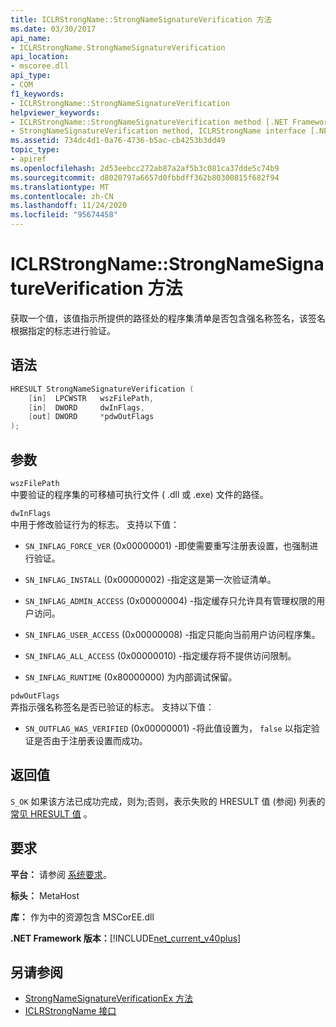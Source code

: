 ```yaml
---
title: ICLRStrongName::StrongNameSignatureVerification 方法
ms.date: 03/30/2017
api_name:
- ICLRStrongName.StrongNameSignatureVerification
api_location:
- mscoree.dll
api_type:
- COM
f1_keywords:
- ICLRStrongName::StrongNameSignatureVerification
helpviewer_keywords:
- ICLRStrongName::StrongNameSignatureVerification method [.NET Framework hosting]
- StrongNameSignatureVerification method, ICLRStrongName interface [.NET Framework hosting]
ms.assetid: 734dc4d1-0a76-4736-b5ac-cb4253b3dd49
topic_type:
- apiref
ms.openlocfilehash: 2d53eebcc272ab87a2af5b3c081ca37dde5c74b9
ms.sourcegitcommit: d8020797a6657d0fbbdff362b80300815f682f94
ms.translationtype: MT
ms.contentlocale: zh-CN
ms.lasthandoff: 11/24/2020
ms.locfileid: "95674458"
---
```

# <a name="iclrstrongnamestrongnamesignatureverification-method"></a>ICLRStrongName::StrongNameSignatureVerification 方法

获取一个值，该值指示所提供的路径处的程序集清单是否包含强名称签名，该签名根据指定的标志进行验证。  
  
## <a name="syntax"></a>语法  
  
```cpp  
HRESULT StrongNameSignatureVerification (  
    [in]  LPCWSTR   wszFilePath,  
    [in]  DWORD     dwInFlags,  
    [out] DWORD     *pdwOutFlags  
);  
```  
  
## <a name="parameters"></a>参数  

 `wszFilePath`  
 中要验证的程序集的可移植可执行文件 ( .dll 或 .exe) 文件的路径。  
  
 `dwInFlags`  
 中用于修改验证行为的标志。 支持以下值：  
  
- `SN_INFLAG_FORCE_VER` (0x00000001) -即使需要重写注册表设置，也强制进行验证。  
  
- `SN_INFLAG_INSTALL` (0x00000002) -指定这是第一次验证清单。  
  
- `SN_INFLAG_ADMIN_ACCESS` (0x00000004) -指定缓存只允许具有管理权限的用户访问。  
  
- `SN_INFLAG_USER_ACCESS` (0x00000008) -指定只能向当前用户访问程序集。  
  
- `SN_INFLAG_ALL_ACCESS` (0x00000010) -指定缓存将不提供访问限制。  
  
- `SN_INFLAG_RUNTIME` (0x80000000) 为内部调试保留。  
  
 `pdwOutFlags`  
 弄指示强名称签名是否已验证的标志。 支持以下值：  
  
- `SN_OUTFLAG_WAS_VERIFIED` (0x00000001) -将此值设置为， `false` 以指定验证是否由于注册表设置而成功。  
  
## <a name="return-value"></a>返回值  

 `S_OK` 如果该方法已成功完成，则为;否则，表示失败的 HRESULT 值 (参阅) 列表的 [常见 HRESULT 值](/windows/win32/seccrypto/common-hresult-values) 。  
  
## <a name="requirements"></a>要求  

 **平台：** 请参阅 [系统要求](../../get-started/system-requirements.md)。  
  
 **标头：** MetaHost  
  
 **库：** 作为中的资源包含 MSCorEE.dll  
  
 **.NET Framework 版本：**[!INCLUDE[net_current_v40plus](../../../../includes/net-current-v40plus-md.md)]  
  
## <a name="see-also"></a>另请参阅

- [StrongNameSignatureVerificationEx 方法](iclrstrongname-strongnamesignatureverificationex-method.md)
- [ICLRStrongName 接口](iclrstrongname-interface.md)
